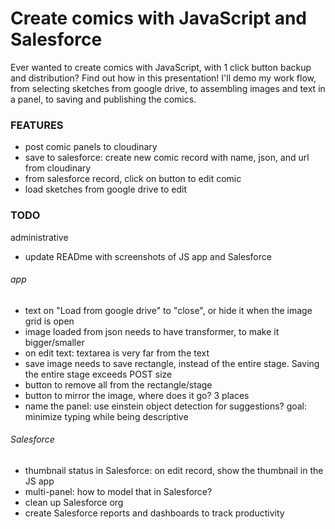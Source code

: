 # Create comics with JavaScript and Salesforce

Ever wanted to create comics with JavaScript, with 1 click button backup and distribution? Find out how in this presentation! I'll demo my work flow, from selecting sketches from google drive, to assembling images and text in a panel, to saving and publishing the comics.


### FEATURES
- post comic panels to cloudinary
- save to salesforce: create new comic record with name, json, and url from cloudinary 
- from salesforce record, click on button to edit comic 
- load sketches from google drive to edit 

### TODO
administrative
- update READme with screenshots of JS app and Salesforce

###### app
- text on "Load from google drive" to "close", or hide it when the image grid is open
- image loaded from json needs to have transformer, to make it bigger/smaller
- on edit text: textarea is very far from the text
- save image needs to save rectangle, instead of the entire stage. Saving the entire stage exceeds POST size
- button to remove all from the rectangle/stage
- button to mirror the image, where does it go? 3 places
- name the panel: use einstein object detection for suggestions? goal: minimize typing while being descriptive

###### Salesforce 
- thumbnail status in Salesforce: on edit record, show the thumbnail in the JS app
- multi-panel: how to model that in Salesforce?
- clean up Salesforce org
- create Salesforce reports and dashboards to track productivity


